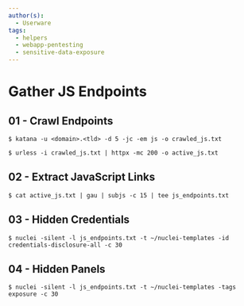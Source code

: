 ```yaml
---
author(s):
  - Userware
tags:
  - helpers
  - webapp-pentesting
  - sensitive-data-exposure
---
```

# Gather JS Endpoints

## 01 - Crawl Endpoints

```
$ katana -u <domain>.<tld> -d 5 -jc -em js -o crawled_js.txt

$ urless -i crawled_js.txt | httpx -mc 200 -o active_js.txt
```

## 02 - Extract JavaScript Links

```
$ cat active_js.txt | gau | subjs -c 15 | tee js_endpoints.txt
```

## 03 - Hidden Credentials

```
$ nuclei -silent -l js_endpoints.txt -t ~/nuclei-templates -id credentials-disclosure-all -c 30
```

## 04 - Hidden Panels

```
$ nuclei -silent -l js_endpoints.txt -t ~/nuclei-templates -tags exposure -c 30
```